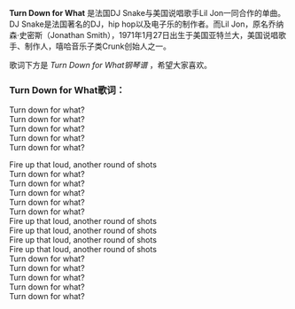 

**Turn Down for What** 是法国DJ Snake与美国说唱歌手Lil Jon一同合作的单曲。DJ Snake是法国著名的DJ，hip
hop以及电子乐的制作者。而Lil Jon，原名乔纳森·史密斯（Jonathan
Smith），1971年1月27日出生于美国亚特兰大，美国说唱歌手、制作人，嘻哈音乐子类Crunk创始人之一。

  
歌词下方是 _Turn Down for What钢琴谱_ ，希望大家喜欢。

### Turn Down for What歌词：

Turn down for what?  
Turn down for what?  
Turn down for what?  
Turn down for what?  
Turn down for what?

Fire up that loud, another round of shots  
Turn down for what?  
Turn down for what?  
Turn down for what?  
Turn down for what?  
Turn down for what?  
Fire up that loud, another round of shots  
Fire up that loud, another round of shots  
Fire up that loud, another round of shots  
Fire up that loud, another round of shots  
Turn down for what?  
Turn down for what?  
Turn down for what?  
Turn down for what?  
Turn down for what?

